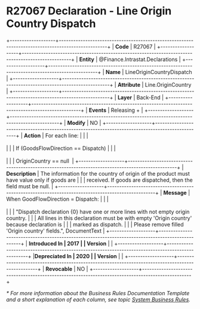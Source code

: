 ﻿---
erp.type: business-rule
erp.entity: Finance.Intrastat.Declarations
---

# R27067 Declaration - Line Origin Country Dispatch
+-------------------+--------------------------------------------------------------------------------------------------+
| **Code**          | R27067                                                                                           |
+-------------------+--------------------------------------------------------------------------------------------------+
| **Entity**        | @Finance.Intrastat.Declarations                                                                  |
+-------------------+--------------------------------------------------------------------------------------------------+
| **Name**          | LineOriginCountryDispatch                                                                        |
+-------------------+--------------------------------------------------------------------------------------------------+
| **Attribute**     | Line.OriginCountry                                                                               |
+-------------------+--------------------------------------------------------------------------------------------------+
| **Layer**         | Back-End                                                                                         |
+-------------------+--------------------------------------------------------------------------------------------------+
| **Events**        | Releasing +                                                                                      |
+-------------------+--------------------------------------------------------------------------------------------------+
| **Modify**        | NO                                                                                               |
+-------------------+--------------------------------------------------------------------------------------------------+
| **Action**        | For each line:                                                                                   |
|                   | <br/><br/>                                                                                       |
|                   | If (GoodsFlowDirection == Dispatch)                                                              |
|                   | <br/><br/>                                                                                       |
|                   | OriginCountry == null                                                                            |
+-------------------+--------------------------------------------------------------------------------------------------+
| **Description**   | The information for the country of origin of the product must have value only if goods are       |
|                   | received. If goods are dispatched, then the field must be null.                                  |
+-------------------+--------------------------------------------------------------------------------------------------+
| **Message**       | When GoodFlowDirection = Dispatch:                                                               |
|                   | <br/><br/>                                                                                       |
|                   | \"Dispatch declaration {0} have one or more lines with not empty origin country.                 |
|                   | All lines in this declaration must be with empty \'Origin country\' because declaration is       |
|                   | marked as dispatch.                                                                              |
|                   | Please remove filled \'Origin country\' fields.\", DocumentText                                  |
+-------------------+--------------------------------------------------------------------------------------------------+
| **Introduced In   | 2017                                                                                             |
| Version**         |                                                                                                  |
+-------------------+--------------------------------------------------------------------------------------------------+
|**Depreciated In             | 2020
                                              |
| Version**                          |			                                                                                                                                                                                             		|
+-------------------+--------------------------------------------------------------------------------------------------+
| **Revocable**     | NO                                                                                               |
+-------------------+--------------------------------------------------------------------------------------------------+

*\* For more information about the Business Rules Documentation Template and a short explanation of each column, see
topic [System Business Rules](../templates/template-description-system-business-rules.md).*
